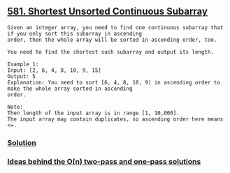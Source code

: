 ## [581. Shortest Unsorted Continuous Subarray](https://leetcode.com/problems/shortest-unsorted-continuous-subarray/description/)
```
Given an integer array, you need to find one continuous subarray that if you only sort this subarray in ascending 
order, then the whole array will be sorted in ascending order, too.

You need to find the shortest such subarray and output its length.

Example 1:
Input: [2, 6, 4, 8, 10, 9, 15]
Output: 5
Explanation: You need to sort [6, 4, 8, 10, 9] in ascending order to make the whole array sorted in ascending 
order.

Note:
Then length of the input array is in range [1, 10,000].
The input array may contain duplicates, so ascending order here means <=.
```
### [Solution](https://leetcode.com/problems/shortest-unsorted-continuous-subarray/solution/#approach-5-without-using-extra-space-accepted)
### [Ideas behind the O(n) two-pass and one-pass solutions](https://leetcode.com/problems/shortest-unsorted-continuous-subarray/discuss/103066/Ideas-behind-the-O(n)-two-pass-and-one-pass-solutions)
